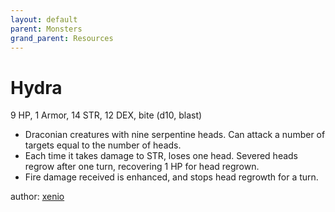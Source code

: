 ```yaml
---
layout: default
parent: Monsters
grand_parent: Resources
---
```


# Hydra
9 HP, 1 Armor, 14 STR, 12 DEX, bite (d10, blast)
- Draconian creatures with nine serpentine heads. Can attack a number of targets equal to the number of heads. 
- Each time it takes damage to STR, loses one head. Severed heads regrow after one turn, recovering 1 HP for head regrown. 
- Fire damage received is enhanced, and stops head regrowth for a turn.

author: [xenio](https://xenioinabottle.blogspot.com)
